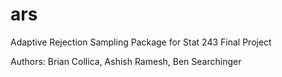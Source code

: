 # ars
Adaptive Rejection Sampling Package for Stat 243 Final Project

Authors:  Brian Collica,
          Ashish Ramesh,
          Ben Searchinger
